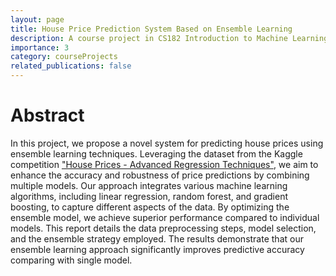 ```yaml
---
layout: page
title: House Price Prediction System Based on Ensemble Learning
description: A course project in CS182 Introduction to Machine Learning
importance: 3
category: courseProjects
related_publications: false
---
```

# Abstract

In this project, we propose a novel system for predicting house prices using ensemble learning techniques. Leveraging the dataset from the Kaggle competition ["House Prices - Advanced Regression Techniques"](https://www.kaggle.com/competitions/house-prices-advanced-regression-techniques/leaderboard), we aim to enhance the accuracy and robustness of price predictions by combining multiple models. Our approach integrates various machine learning algorithms, including linear regression, random forest, and gradient boosting, to capture different aspects of the data. By optimizing the ensemble model, we achieve superior performance compared to individual models. This report details the data preprocessing steps, model selection, and the ensemble strategy employed. The results demonstrate that our ensemble learning approach significantly improves predictive accuracy comparing with single model.